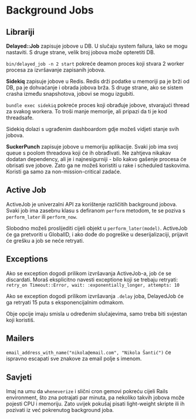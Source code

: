 # Background Jobs

## Librariji

**Delayed::Job** zapisuje jobove u DB. U slučaju system failura, lako se mogu nastaviti. S druge strane, velik broj jobova može opteretiti DB.

`bin/delayed_job -n 2 start` pokreće deamon proces koji stvara 2 worker procesa za izvršavanje zapisanih jobova.

**Sidekiq** zapisuje jobove u Redis. Redis drži podatke u memoriji pa je brži od DB, pa je dohvaćanje i obrada jobova brža. S druge strane, ako se sistem crasha između snapshotova, jobovi se mogu izgubiti.

`bundle exec sidekiq` pokreće proces koji obrađuje jobove, stvarajući thread za svakog workera. To troši manje memorije, ali pripazi da ti je kod threadsafe.

Sidekiq dolazi s ugrađenim dashboardom gdje možeš vidjeti stanje svih jobova.

**SuckerPunch** zapisuje jobove u memoriju aplikacije. Svaki job ima svoj queue s poolom threadova koji će ih obrađivati. Ne zahtjeva nikakav dodatan dependency, ali je i najnesigurniji - bilo kakvo gašenje procesa će obrisati sve jobove. Zato ga ne možeš koristiti u rake i scheduled taskovima. Koristi ga samo za non-mission-critical zadaće.

## Active Job

ActiveJob je univerzalni API za korištenje različitih background jobova. Svaki job ima zasebnu klasu s defiranom `perform` metodom, te se poziva s `perform_later` ili `perform_now`.

Slobodno možeš proslijediti cijeli objekt u `perform_later(model)`. ActiveJob će ga pretvoriti u GlobalID, i ako dođe do pogreške u deserijalizaciji, prijavit će grešku a job se neće retryati.

## Exceptions

Ako se exception dogodi prilikom izvršavanja ActiveJob-a, job će se discardati. Moraš eksplicitno navesti exceptione koji se trebaju retryati:
`retry_on Timeout::Error, wait: :exponentially_longer, attempts: 10`

Ako se exception dogodi prilikom izvršavanja `.delay` joba, DelayedJob će ga retryati 15 puta s eksponencijalnim odmakom.

Obje opcije imaju smisla u određenim slučajevima, samo treba biti svjestan koji koristiš.

## Mailers

`email_address_with_name("nikola@email.com", "Nikola Šantić")` će ispravno escapati sve znakove za email polje s imenom.

## Savjeti

Imaj na umu da `wheneverize` i slični cron gemovi pokreću cijeli Rails environment, što zna potrajati par minuta, pa nekoliko takvih jobova može pojesti CPU i memoriju. Zato uvijek pokušaj pisati light-weight skripte ili ih pozivati iz već pokrenutog background joba.
